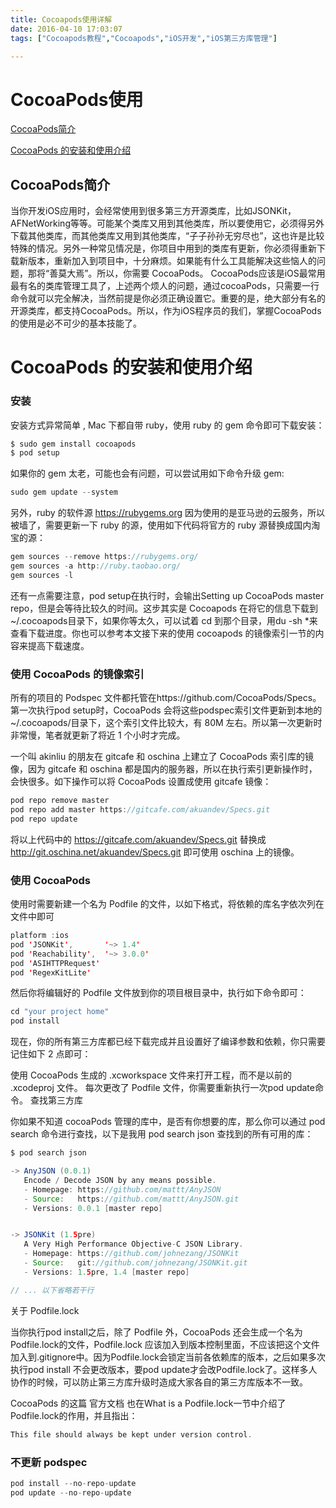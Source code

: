 ```yaml
---
title: Cocoapods使用详解
date: 2016-04-10 17:03:07
tags: ["Cocoapods教程","Cocoapods","iOS开发","iOS第三方库管理"]

---
```



# CocoaPods使用


[CocoaPods简介](#a1)

[CocoaPods 的安装和使用介绍](#a2)

<div id="a1"></div>

## CocoaPods简介

当你开发iOS应用时，会经常使用到很多第三方开源类库，比如JSONKit，AFNetWorking等等。可能某个类库又用到其他类库，所以要使用它，必须得另外下载其他类库，而其他类库又用到其他类库，“子子孙孙无穷尽也”，这也许是比较特殊的情况。另外一种常见情况是，你项目中用到的类库有更新，你必须得重新下载新版本，重新加入到项目中，十分麻烦。如果能有什么工具能解决这些恼人的问题，那将“善莫大焉”。所以，你需要 CocoaPods。 CocoaPods应该是iOS最常用最有名的类库管理工具了，上述两个烦人的问题，通过cocoaPods，只需要一行命令就可以完全解决，当然前提是你必须正确设置它。重要的是，绝大部分有名的开源类库，都支持CocoaPods。所以，作为iOS程序员的我们，掌握CocoaPods的使用是必不可少的基本技能了。

<!--more-->

# CocoaPods 的安装和使用介绍

### 安装

安装方式异常简单 , Mac 下都自带 ruby，使用 ruby 的 gem 命令即可下载安装：

```java
$ sudo gem install cocoapods
$ pod setup
```
如果你的 gem 太老，可能也会有问题，可以尝试用如下命令升级 gem:

```java
sudo gem update --system
```
另外，ruby 的软件源 https://rubygems.org 因为使用的是亚马逊的云服务，所以被墙了，需要更新一下 ruby 的源，使用如下代码将官方的 ruby 源替换成国内淘宝的源：

```java
gem sources --remove https://rubygems.org/
gem sources -a http://ruby.taobao.org/
gem sources -l
```
还有一点需要注意，pod setup在执行时，会输出Setting up CocoaPods master repo，但是会等待比较久的时间。这步其实是 Cocoapods 在将它的信息下载到 ~/.cocoapods目录下，如果你等太久，可以试着 cd 到那个目录，用du -sh *来查看下载进度。你也可以参考本文接下来的使用 cocoapods 的镜像索引一节的内容来提高下载速度。

### 使用 CocoaPods 的镜像索引

所有的项目的 Podspec 文件都托管在https://github.com/CocoaPods/Specs。第一次执行pod setup时，CocoaPods 会将这些podspec索引文件更新到本地的 ~/.cocoapods/目录下，这个索引文件比较大，有 80M 左右。所以第一次更新时非常慢，笔者就更新了将近 1 个小时才完成。

一个叫 akinliu 的朋友在 gitcafe 和 oschina 上建立了 CocoaPods 索引库的镜像，因为 gitcafe 和 oschina 都是国内的服务器，所以在执行索引更新操作时，会快很多。如下操作可以将 CocoaPods 设置成使用 gitcafe 镜像：

```java
pod repo remove master
pod repo add master https://gitcafe.com/akuandev/Specs.git
pod repo update
```
将以上代码中的 https://gitcafe.com/akuandev/Specs.git 替换成 http://git.oschina.net/akuandev/Specs.git 即可使用 oschina 上的镜像。

### 使用 CocoaPods

使用时需要新建一个名为 Podfile 的文件，以如下格式，将依赖的库名字依次列在文件中即可

```java
platform :ios
pod 'JSONKit',       '~> 1.4'
pod 'Reachability',  '~> 3.0.0'
pod 'ASIHTTPRequest'
pod 'RegexKitLite'
```
然后你将编辑好的 Podfile 文件放到你的项目根目录中，执行如下命令即可：

```java
cd "your project home"
pod install
```
现在，你的所有第三方库都已经下载完成并且设置好了编译参数和依赖，你只需要记住如下 2 点即可：

使用 CocoaPods 生成的 .xcworkspace 文件来打开工程，而不是以前的 .xcodeproj 文件。
每次更改了 Podfile 文件，你需要重新执行一次pod update命令。
查找第三方库

你如果不知道 cocoaPods 管理的库中，是否有你想要的库，那么你可以通过 pod search 命令进行查找，以下是我用 pod search json 查找到的所有可用的库：

```java
$ pod search json

-> AnyJSON (0.0.1)
   Encode / Decode JSON by any means possible.
   - Homepage: https://github.com/mattt/AnyJSON
   - Source:   https://github.com/mattt/AnyJSON.git
   - Versions: 0.0.1 [master repo]


-> JSONKit (1.5pre)
   A Very High Performance Objective-C JSON Library.
   - Homepage: https://github.com/johnezang/JSONKit
   - Source:   git://github.com/johnezang/JSONKit.git
   - Versions: 1.5pre, 1.4 [master repo]

// ... 以下省略若干行

```
关于 Podfile.lock

当你执行pod install之后，除了 Podfile 外，CocoaPods 还会生成一个名为Podfile.lock的文件，Podfile.lock 应该加入到版本控制里面，不应该把这个文件加入到.gitignore中。因为Podfile.lock会锁定当前各依赖库的版本，之后如果多次执行pod install 不会更改版本，要pod update才会改Podfile.lock了。这样多人协作的时候，可以防止第三方库升级时造成大家各自的第三方库版本不一致。

CocoaPods 的这篇 官方文档 也在What is a Podfile.lock一节中介绍了Podfile.lock的作用，并且指出：

```java
This file should always be kept under version control.
```

### 不更新 podspec
```java
pod install --no-repo-update
pod update --no-repo-update
```

<div id="a3"></div>

